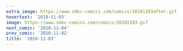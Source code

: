 ```yaml
---
extra_image: https://www.smbc-comics.com/comics/20101103after.gif
hovertext: '2010-11-03'
image: https://www.smbc-comics.com/comics/20101103.gif
next_comic: '2010-11-04'
prev_comic: '2010-11-02'
title: '2010-11-03'
---
```


